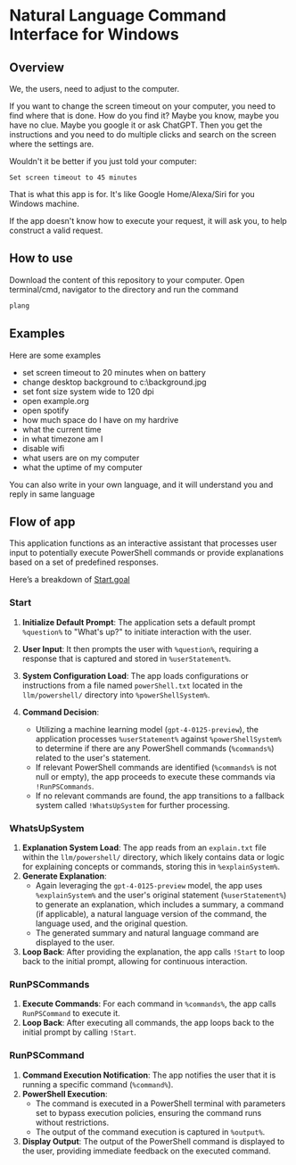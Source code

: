 # Natural Language Command Interface for Windows

## Overview

We, the users, need to adjust to the computer. 

If you want to change the screen timeout on your computer, you need to find where that is done. How do you find it? Maybe you know, maybe you have no clue. Maybe you google it or ask ChatGPT. Then you get the instructions and you need to do multiple clicks and search on the screen where the settings are.

Wouldn't it be better if you just told your computer: 

    Set screen timeout to 45 minutes

That is what this app is for. It's like Google Home/Alexa/Siri for you Windows machine.

If the app doesn't know how to execute your request, it will ask you, to help construct a valid request.

## How to use

Download the content of this repository to your computer. Open terminal/cmd, navigator to the directory and run the command

```bash
plang
```

## Examples
Here are some examples

- set screen timeout to 20 minutes when on battery
- change desktop background to c:\background.jpg
- set font size system wide to 120 dpi
- open example.org
- open spotify
- how much space do I have on my hardrive
- what the current time
- in what timezone am I
- disable wifi
- what users are on my computer
- what the uptime of my computer

You can also write in your own language, and it will understand you and reply in same language

## Flow of app
This application functions as an interactive assistant that processes user input to potentially execute PowerShell commands or provide explanations based on a set of predefined responses. 

Here’s a breakdown of [Start.goal](./Start.goal)

### Start
1. **Initialize Default Prompt**: The application sets a default prompt `%question%` to "What's up?" to initiate interaction with the user.
2. **User Input**: It then prompts the user with `%question%`, requiring a response that is captured and stored in `%userStatement%`.
3. **System Configuration Load**: The app loads configurations or instructions from a file named `powerShell.txt` located in the `llm/powershell/` directory into `%powerShellSystem%`.

4. **Command Decision**:
    - Utilizing a machine learning model (`gpt-4-0125-preview`), the application processes `%userStatement%` against `%powerShellSystem%` to determine if there are any PowerShell commands (`%commands%`) related to the user's statement.
    - If relevant PowerShell commands are identified (`%commands%` is not null or empty), the app proceeds to execute these commands via `!RunPSCommands`.
    - If no relevant commands are found, the app transitions to a fallback system called `!WhatsUpSystem` for further processing.

### WhatsUpSystem
1. **Explanation System Load**: The app reads from an `explain.txt` file within the `llm/powershell/` directory, which likely contains data or logic for explaining concepts or commands, storing this in `%explainSystem%`.
2. **Generate Explanation**:
    - Again leveraging the `gpt-4-0125-preview` model, the app uses `%explainSystem%` and the user's original statement (`%userStatement%`) to generate an explanation, which includes a summary, a command (if applicable), a natural language version of the command, the language used, and the original question.
    - The generated summary and natural language command are displayed to the user.
3. **Loop Back**: After providing the explanation, the app calls `!Start` to loop back to the initial prompt, allowing for continuous interaction.

### RunPSCommands
1. **Execute Commands**: For each command in `%commands%`, the app calls `RunPSCommand` to execute it.
2. **Loop Back**: After executing all commands, the app loops back to the initial prompt by calling `!Start`.

### RunPSCommand
1. **Command Execution Notification**: The app notifies the user that it is running a specific command (`%command%`).
2. **PowerShell Execution**:
    - The command is executed in a PowerShell terminal with parameters set to bypass execution policies, ensuring the command runs without restrictions.
    - The output of the command execution is captured in `%output%`.
3. **Display Output**: The output of the PowerShell command is displayed to the user, providing immediate feedback on the executed command.


